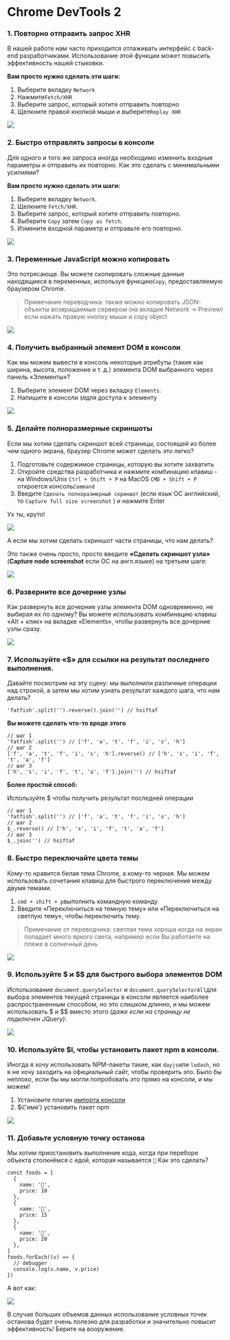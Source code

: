 # Chrome DevTools 2

### 1. Повторно отправить запрос XHR

В нашей работе нам часто приходится отлаживать интерфейс с back-end разработчиками. Использование этой функции может повысить эффективность нашей стыковки.

**Вам просто нужно сделать эти шаги:**

1. Выберите вкладку `Network`
2. Нажмите`Fetch/XHR`
3. Выберите запрос, который хотите отправить повторно
4. Щелкните правой кнопкой мыши и выберите`Replay XHR`

![](https://habrastorage.org/r/w1560/getpro/habr/upload\_files/c3a/08b/0eb/c3a08b0eb249da5c1c6fb817ed18ea6b.gif)

### 2. Быстро отправлять запросы в консоли

Для одного и того же запроса иногда необходимо изменить входные параметры и отправить их повторно. Как это сделать с минимальными усилиями?

**Вам просто нужно сделать эти шаги:**

1. Выберите вкладку `Network`.
2. Щелкните `Fetch/XHR`.
3. Выберите запрос, который хотите отправить повторно.
4. Выберите `Copy` затем `Copy as fetch`.
5. Измените входной параметр и отправьте его повторно.

![](https://habrastorage.org/r/w1560/getpro/habr/upload\_files/974/9a5/0be/9749a50be64693b254d338ef48b7517b.gif)

### 3. Переменные JavaScript можно копировать

Это потрясающе. Вы можете скопировать сложные данные находящиеся в переменных, используя функцию`Copy`, предоставляемую браузером Chrome.

> Примечание переводчика: также можно копировать JSON-объекты возвращаемые сервером (на вкладке Network -> Preview) если нажать правую кнопку мыши и copy object

![](https://habrastorage.org/r/w1560/getpro/habr/upload\_files/d39/3b4/d10/d393b4d10daa418529647daf40558c44.gif)

### 4. Получить выбранный элемент DOM в консоли

Как мы можем вывести в консоль некоторые атрибуты (такие как ширина, высота, положение и т. д.) элемента DOM выбранного через панель «Элементы»?

1. Выберите элемент DOM через вкладку `Elements`.
2. Напишите в консоли `$0`для доступа к элементу

![](https://habrastorage.org/r/w1560/getpro/habr/upload\_files/f99/b35/cc7/f99b35cc7e3076234ad0b853a3fd52ca.gif)

### 5. Делайте полноразмерные скриншоты

Если мы хотим сделать скриншот всей страницы, состоящей из более чем одного экрана, браузер Chrome может сделать это легко?

1. Подготовьте содержимое страницы, которую вы хотите захватить
2. Откройте средства разработчика и нажмите комбинацию клавиш - на Windows/Unix `Ctrl + Shift + P` на MacOS `CMD + Shift + P` откроется консоль`Command`
3. Введите `Сделать полноразмерный скриншот` (если язык ОС английский, то `Capture full size screenshot` ) и нажмите Enter

Ух ты, круто!

![](https://habrastorage.org/r/w1560/getpro/habr/upload\_files/0ae/7aa/954/0ae7aa954eb4e5ee81055070b3a7450f.gif)

А если мы хотим сделать скриншот части страницы, что нам делать?

Это также очень просто, просто введите **«Сделать скриншот узла»** (**Capture node screenshot** если ОС на англ.языке) на третьем шаге:

![](https://habrastorage.org/r/w1560/getpro/habr/upload\_files/54f/2ff/3c9/54f2ff3c90ec2beaa668b0faa1c8390c.gif)

### 6. Разверните все дочерние узлы

Как развернуть все дочерние узлы элемента DOM одновременно, не выбирая их по одному? Вы можете использовать комбинацию клавиш «Alt + клик» на вкладке «Elements», чтобы развернуть все дочерние узлы сразу.

![](https://habrastorage.org/r/w1560/getpro/habr/upload\_files/5b8/ad6/cf7/5b8ad6cf7134228af55142621ce62fc1.gif)

### 7. Используйте «$» для ссылки на результат последнего выполнения.

Давайте посмотрим на эту сцену: мы выполнили различные операции над строкой, а затем мы хотим узнать результат каждого шага, что нам делать?

```
'fatfish'.split('').reverse().join('') // hsiftaf
```

**Вы можете сделать что-то вроде этого**

```
// шаг 1
'fatfish'.split('') // ['f', 'a', 't', 'f', 'i', 's', 'h']
// шаг 2
['f', 'a', 't', 'f', 'i', 's', 'h'].reverse() // ['h', 's', 'i', 'f', 't', 'a', 'f']
// шаг 3
['h', 's', 'i', 'f', 't', 'a', 'f'].join('') // hsiftaf
```

**Более простой способ:**

Используйте $ чтобы получить результат последней операции

```
// шаг 1
'fatfish'.split('') // ['f', 'a', 't', 'f', 'i', 's', 'h']
// шаг 2
$_.reverse() // ['h', 's', 'i', 'f', 't', 'a', 'f']
// шаг 3
$_.join('') // hsiftaf
```

### 8. Быстро переключайте цвета темы

Кому-то нравится белая тема Chrome, а кому-то черная. Мы можем использовать сочетания клавиш для быстрого переключения между двумя темами.

1. `cmd + shift + p`выполнить командную команду
2. Введите «Переключиться на темную тему» ​​или «Переключиться на светлую тему», чтобы переключить тему.

> Примечание от переводчика: светлая тема хороша когда на экран попадает много яркого света, например если Вы работаете на пляже в солнечный день

![](https://habrastorage.org/r/w1560/getpro/habr/upload\_files/079/f16/8ef/079f168ef47366cb1eb8cb0c3345db9f.gif)

### 9. Используйте $ и \$$ для быстрого выбора элементов DOM

Использование `document.querySelector` и `document.querySelectorAll`для выбора элементов текущей страницы в консоли является наиболее распространенным способом, но это слишком длинно, и мы можем использовать $ и \$$ вместо этого _(даже если на страницу не подключен JQuery)_:

![](https://habrastorage.org/r/w1560/getpro/habr/upload\_files/617/022/95a/61702295af912a7596b39cdfb65636c9.gif)

### 10. Используйте $I, чтобы установить пакет npm в консоли.

Иногда я хочу использовать NPM-пакеты такие, как `dayjs`или `lodash`, но я не хочу заходить на официальный сайт, чтобы проверить это. Было бы неплохо, если бы мы могли попробовать это прямо на консоли, и мы можем!

1. Установите плагин [импорта консоли](https://chrome.google.com/webstore/detail/console-importer/hgajpakhafplebkdljleajgbpdmplhie/related)
2. $i('имя') установить пакет npm

![](https://habrastorage.org/r/w1560/getpro/habr/upload\_files/262/d86/cf6/262d86cf60beddbe797d6e8aa7d201e4.gif)

### 11. Добавьте условную точку останова

Мы хотим приостановить выполнение кода, когда при переборе объекта столкнёмся с едой, которая называется `🍫` Как это сделать?

```
const foods = [
  {
    name: '🍔',
    price: 10
  },
  {
    name: '🍫',
    price: 15
  },
  {
    name: '🍵',
    price: 20
  },
]
foods.forEach((v) => {
  // debugger
  console.log(v.name, v.price)
})
```

А вот как:

![](https://habrastorage.org/r/w1560/getpro/habr/upload\_files/fdf/2fc/3ed/fdf2fc3edf8d2ba552cbc61b815619ef.gif)

В случае больших объемов данных использование условных точек останова будет очень полезно для разработки и значительно повысит эффективность! Берите на вооружение.

